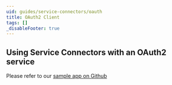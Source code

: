 ```yaml
---
uid: guides/service-connectors/oauth
title: OAuth2 Client
tags: []
_disableFooter: true
---
```


## Using Service Connectors with an OAuth2 service

Please refer to our [sample app on Github](https://github.com/SteeltoeOSS/Samples/tree/master/Security/src/AspDotNetCore/CloudFoundrySingleSignon)
